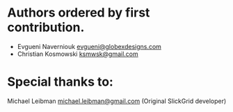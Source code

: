 # Authors ordered by first contribution.

* Evgueni Naverniouk <evgueni@globexdesigns.com>
* Christian Kosmowski <ksmwsk@gmail.com>

# Special thanks to:

Michael Leibman <michael.leibman@gmail.com> (Original SlickGrid developer)
